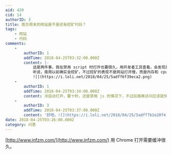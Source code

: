 ```yaml
---
aid: 420
cid: 14
authorID: 3
title: 南方周末的网站是不是还有挖矿代码？
tags:
    - 网站
    - 代码
comments:
    -
        authorID: 1
        addTime: 2018-04-25T03:32:00.000Z
        content: |-
            这是两件事，我在禁用 script 时打开也要很久，用开发者工具查看，会发现是网站需要加载非常多的照片，所以很慢。  
            听说，南周以前确实会挖矿，不过挖矿的表现不是网站打开慢，而是内存和 cpu 占用瞬间拉高。  
            ![](https://i.loli.net/2018/04/25/5adff6f39eca2.png)
    -
        authorID: 1
        addTime: 2018-04-25T03:34:00.000Z
        content: 冷启动打开，要十秒，还是禁用 js 的情况下，不过后面再访问应该就快了，就第一次会比较慢。
    -
        authorID: 3
        addTime: 2018-04-25T03:37:00.000Z
        content: '好吧。![](https://i.loli.net/2018/04/25/5adff7b1e20f4.png)'
date: 2018-04-25T03:26:00.000Z
category: 问答
---
```


[http://www.infzm.com/](http://www.infzm.com/) 用 Chrome 打开需要缓冲很久。
